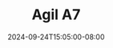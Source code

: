 --- 
title: "Agil A7"
description: "  bokeh Agil A7 yandex durasi panjang baru"
date: 2024-09-24T15:05:00-08:00
file_code: "7i94rbudwll3"
draft: false
cover: "xmkqlx6cornfcno3.jpg"
tags: ["Agil", "bokep-indo", "bokep-viral", "bokep-ig"]
length: 161
fld_id: "1483106"
foldername: "Agil"
categories: ["Agil"]
views: 0
---